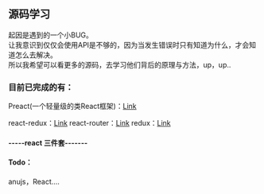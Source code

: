 ## 源码学习

起因是遇到的一个小BUG。<br/>
让我意识到仅仅会使用API是不够的，因为当发生错误时只有知道为什么，才会知道怎么去解决。<br/>
所以我希望可以看更多的源码，去学习他们背后的原理与方法，up，up..

### 目前已完成的有：

Preact(一个轻量级的类React框架)：<a href="">Link</a>

react-redux：<a href="">Link</a>
react-router：<a href="">Link</a>
redux：<a href="">Link </a>
<br/>

#### -----react 三件套-------
#### Todo：<br/>
anujs，React....







